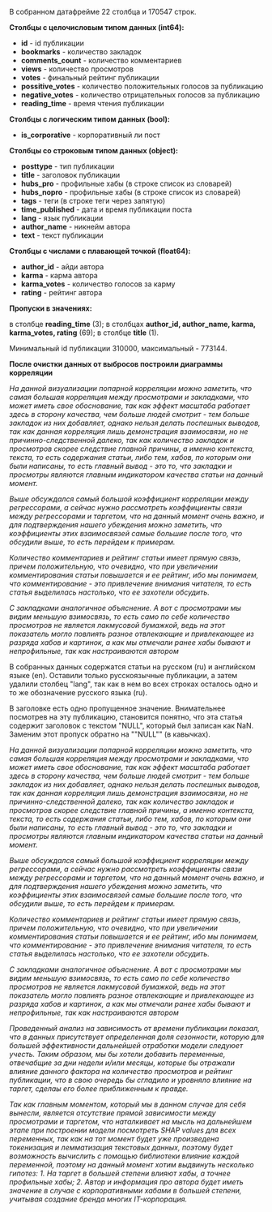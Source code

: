 В собранном датафрейме 22 столбца и 170547 строк.



**Столбцы с целочисловым типом данных (int64):**
* **id** - id публикации
* **bookmarks** - количество закладок
* **comments_count** - количество комментариев
* **views**  - количество просмотров
* **votes** - финальный рейтинг публикации
* **possitive_votes**  - количество положительных голосов за публикацию
* **negative_votes**  - количество отрицательных голосов за публикацию
* **reading_time**  - время чтения публикации

**Столбцы с логическим типом данных (bool):**
* **is_corporative** - корпоративный ли пост

**Столбцы со строковым типом данных (object):**
* **posttype** - тип публикации
* **title** - заголовок публикации
* **hubs_pro** - профильные хабы (в строке список из словарей)
* **hubs_nopro** - профильные хабы (в строке список из словарей)
* **tags** - теги (в строке теги через запятую)
* **time_published** - дата и время публикации поста
* **lang** - язык публикации
* **author_name** - никнейм автора
* **text** - текст публикации

**Столбцы с числами с плавающей точкой (float64):**

* **author_id** - айди автора
* **karma** - карма автора
* **karma_votes** - количество голосов за карму
*  **rating** - рейтинг автора

**Пропуски в значениях:**

в столбце **reading_time** (3);
в столбцах **author_id, author_name, karma, karma_votes, rating** (69);
в столбце **title** (1).

Минимальный id публикации 310000, максимальный - 773144.





**После очистки данных от выбросов построили диаграммы корреляции**

*На данной визуализации попарной корреляции можно заметить, что самая большая корреляция между просмотрами и закладками, что может иметь свое обоснование, так как эффект масштаба работает здесь в сторону качества, чем больше людей смотрит - тем больше закладок из них добавляет, однако нельзя делать поспешных выводов, так как данная корреляция лишь демонстрация взаимосвязи, но не причинно-следственной далеко, так как количество закладок и просмотров скорее следствие главной причины, а именно контекста, текста, то есть содержания статьи, либо тем, хабов, по которым они были написаны, то есть главный вывод - это то, что закладки и просмотры являются главным индикатором качества статьи на данный момент.*

*Выше обсуждался самый большой коэффициент корреляции между регрессорами, а сейчас нужно рассмотреть коэффициенты связи между регрессорами и таргетом, что на данный момент очень важно, и для подтверждения нашего убеждения можно заметить, что коэффициенты этих взаимосвязей самые большие после того, что обсудили выше, то есть перейдем к примерам.*

*Количество комментариев и рейтинг статьи имеет прямую связь, причем положительную, что очевидно, что при увеличении комментирования статьи повышается и ее рейтинг, ибо мы понимаем, что комментирование - это привлечение внимания читателя, то есть статья выделилась настолько, что ее захотели обсудить.*

*С закладками аналогичное объяснение. А вот с просмотрами мы видим меньшую взимосвязь, то есть само по себе количество просмотров не является лакмусовой бумажкой, ведь на этот показатель могло повлиять разное отвлекающие и привлекающее из разряда хабов и картинок, а как мы отмечали ранее хабы бывают и непрофильные, так как настраиваются автором*

В собранных данных содержатся статьи на русском (ru) и английском языке (en). Оставили только русскоязычные публикации, а затем удалили столбец "lang", так как в нем во всех строках осталось одно и то же обозначение русского языка (ru).

В заголовке есть одно пропущенное значение. Внимательнее посмотрев на эту публикацию, становится понятно, что эта статья содержит заголовок с текстом "NULL", который был записан как NaN. Заменим этот пропуск обратно на ""NULL"" (в кавычках).

*На данной визуализации попарной корреляции можно заметить, что самая большая корреляция между просмотрами и закладками, что может иметь свое обоснование, так как эффект масштаба работает здесь в сторону качества, чем больше людей смотрит - тем больше закладок из них добавляет, однако нельзя делать поспешных выводов, так как данная корреляция лишь демонстрация взаимосвязи, но не причинно-следственной далеко, так как количество закладок и просмотров скорее следствие главной причины, а именно контекста, текста, то есть содержания статьи, либо тем, хабов, по которым они были написаны, то есть главный вывод - это то, что закладки и просмотры являются главным индикатором качества статьи на данный момент.*

*Выше обсуждался самый большой коэффициент корреляции между регрессорами, а сейчас нужно рассмотреть коэффициенты связи между регрессорами и таргетом, что на данный момент очень важно, и для подтверждения нашего убеждения можно заметить, что коэффициенты этих взаимосвязей самые большие после того, что обсудили выше, то есть перейдем к примерам.*

*Количество комментариев и рейтинг статьи имеет прямую связь, причем положительную, что очевидно, что при увеличении комментирования статьи повышается и ее рейтинг, ибо мы понимаем, что комментирование - это привлечение внимания читателя, то есть статья выделилась настолько, что ее захотели обсудить.*

*С закладками аналогичное объяснение. А вот с просмотрами мы видим меньшую взимосвязь, то есть само по себе количество просмотров не является лакмусовой бумажкой, ведь на этот показатель могло повлиять разное отвлекающие и привлекающее из разряда хабов и картинок, а как мы отмечали ранее хабы бывают и непрофильные, так как настраиваются автором*

*Проведенный анализ на зависимость от времени публикации показал, что в данных присутствует определенная доля сезонности, которую для большей эффективности дальнейшей отработки модели следуюет учесть. Таким образом, мы бы хотели добавить переменные, отвечабщие за дни недели и/или месяцы, которые бы отражали влияние данного фактора на количество просмотров и рейтинг публикации, что в свою очередь бы сгладило и уровняло влияние на таргет, сделаы его более приближенным к правде.*

*Так как главным моментом, который мы в данном случае для себя вынесли, является отсутствие прямой зависимости между просмотрами и таргетом, что наталкивает на мысль на дальнейшем этапе при построении модели посмотреть SHAP values для всех переменных, так как на тот момент будет уже произведена токенизация и лемматизация текстовых данных, поэтому будет возможность вычислить с помощью библиотеки влияние каждой переменной, поэтому на данный момент хотим выдвинуть несколько гипотез: 1. На таргет в большей степени влияют хабы, а точнее профильные хабы; 2. Автор и информация про автора будет иметь значение в случае с корпоративными хабами в большей степени, учитывая создание бренда многих IT-корпорация.*

